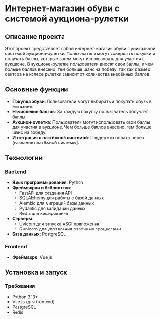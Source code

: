 # Интернет-магазин обуви с системой аукциона-рулетки

## Описание проекта

Этот проект представляет собой интернет-магазин обуви с уникальной системой аукциона-рулетки. Пользователи могут совершать покупки и получать баллы, которые затем могут использовать для участия в аукционе. В аукционе-рулетке пользователи вносят свои баллы, и чем больше баллов внесено, тем больше шанс на победу, так как размер сектора на колесе рулетки зависит от количества внесённых баллов.

## Основные функции

- **Покупка обуви**: Пользователи могут выбирать и покупать обувь в магазине.
- **Начисление баллов**: За каждую покупку пользователь получает баллы.
- **Аукцион-рулетка**: Пользователи могут использовать свои баллы для участия в аукционе. Чем больше баллов внесено, тем больше шанс на победу.
- **Интеграция с платёжной системой**: Поддержка оплаты через [название платёжной системы].

## Технологии

### Backend
- **Язык программирования**: Python
- **Фреймворки и библиотеки**:
  - FastAPI для создания API
  - SQLAlchemy для работы с базой данных
  - Alembic для миграций базы данных
  - Pydantic для валидации данных
  - Redis для кэширования
- **Серверы**:
  - Uvicorn для запуска ASGI приложения
  - Gunicorn для управления рабочими процессами
- **База данных**: PostgreSQL

### Frontend
- **Фреймворк**: Vue.js

## Установка и запуск

### Требования

- Python 3.13+
- Vue.js (для frontend)
- PostgreSQL
- Redis
